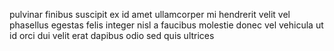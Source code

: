 pulvinar finibus suscipit ex id amet ullamcorper mi hendrerit velit vel
phasellus egestas felis integer nisl a faucibus molestie donec vel vehicula ut
id orci dui velit erat dapibus odio sed quis ultrices